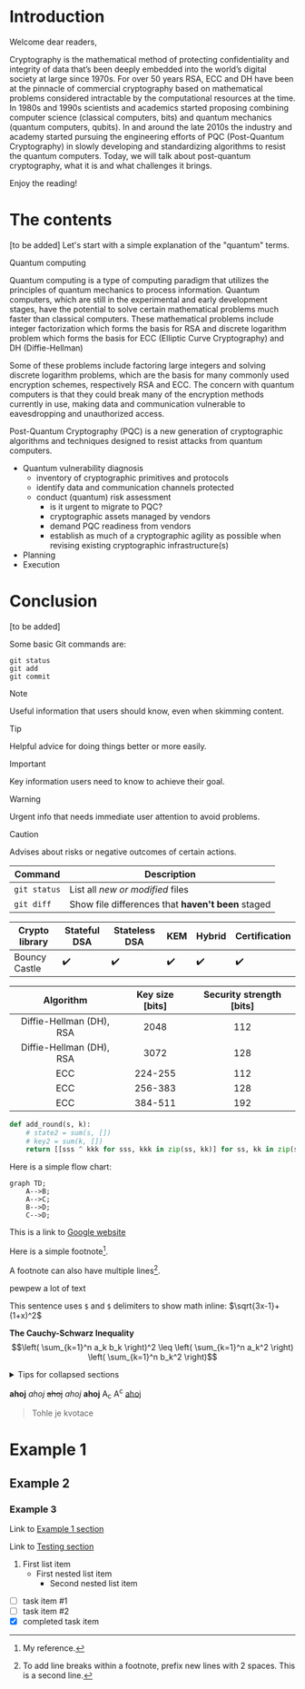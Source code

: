 # Introduction
Welcome dear readers,

Cryptography is the mathematical method of protecting confidentiality and integrity of data that’s been deeply embedded
into the world’s digital society at large since 1970s. For over 50 years RSA, ECC and DH have been at the pinnacle of
commercial cryptography based on mathematical problems considered intractable by the computational resources at the
time.
In 1980s and 1990s scientists and academics started proposing combining computer science (classical computers, bits) and
quantum mechanics (quantum computers, qubits).
In and around the late 2010s the industry and academy started pursuing the engineering efforts of PQC (Post-Quantum
Cryptography) in slowly developing and standardizing algorithms to resist the quantum computers.
Today, we will talk about post-quantum cryptography, what it is and what challenges it brings.

Enjoy the reading!

# The contents
[to be added]
Let's start with a simple explanation of the "quantum" terms.

Quantum computing

Quantum computing is a type of computing paradigm that utilizes the principles of quantum mechanics to process
information. Quantum computers, which are still in the experimental and early development stages, have the potential to
solve certain mathematical problems much faster than classical computers.
These mathematical problems include integer factorization which forms the basis for RSA and discrete logarithm problem
which forms the basis for ECC (Elliptic Curve Cryptography) and DH (Diffie-Hellman)

Some of these problems include factoring large integers and solving discrete logarithm problems, which are the basis for
many commonly used encryption schemes, respectively RSA and ECC. The concern with quantum computers is that they could
break many of the encryption methods currently in use, making data and communication vulnerable to eavesdropping and
unauthorized access.

Post-Quantum Cryptography (PQC) is a new generation of cryptographic algorithms and techniques designed to resist
attacks from quantum computers.

- Quantum vulnerability diagnosis
  - inventory of cryptographic primitives and protocols
  - identify data and communication channels protected
  - conduct (quantum) risk assessment
    - is it urgent to migrate to PQC?
    - cryptographic assets managed by vendors
    - demand PQC readiness from vendors
    - establish as much of a cryptographic agility as possible when revising existing cryptographic infrastructure(s)
- Planning
- Execution

# Conclusion
[to be added]

Some basic Git commands are:
```
git status
git add
git commit
```

> [!NOTE]
> Useful information that users should know, even when skimming content.

> [!TIP]
> Helpful advice for doing things better or more easily.

> [!IMPORTANT]
> Key information users need to know to achieve their goal.

> [!WARNING]
> Urgent info that needs immediate user attention to avoid problems.

> [!CAUTION]
> Advises about risks or negative outcomes of certain actions.

| Command | Description |
| --- | --- |
| `git status` | List all *new or modified* files |
| `git diff` | Show file differences that **haven't been** staged |

| Crypto library | Stateful DSA | Stateless DSA | KEM | Hybrid | Certification |
|----------------| --- | --- | --- | --- | --- |
| Bouncy Castle  | :heavy_check_mark: | :heavy_check_mark: | :heavy_check_mark: | :heavy_check_mark: | :heavy_check_mark: |

|         Algorithm          |  Key size [bits]  |  Security strength [bits]  |
|:--------------------------:|:-----------------:|:--------------------------:|
|  Diffie-Hellman (DH), RSA  |       2048        |            112             |
|  Diffie-Hellman (DH), RSA  |       3072        |            128             |
|            ECC             |      224-255      |            112             |
|            ECC             |      256-383      |            128             |
|            ECC             |      384-511      |            192             |

```python
def add_round(s, k):
    # state2 = sum(s, [])
    # key2 = sum(k, [])
    return [[sss ^ kkk for sss, kkk in zip(ss, kk)] for ss, kk in zip(s, k)]
```

Here is a simple flow chart:

```mermaid
graph TD;
    A-->B;
    A-->C;
    B-->D;
    C-->D;
```

This is a link to [Google website](https://www.google.com)

Here is a simple footnote[^1].

A footnote can also have multiple lines[^2].

pewpew a lot of text

This sentence uses `$` and `$` delimiters to show math inline: $`\sqrt{3x-1}+(1+x)^2`$

**The Cauchy-Schwarz Inequality**
$$\left( \sum_{k=1}^n a_k b_k \right)^2 \leq \left( \sum_{k=1}^n a_k^2 \right) \left( \sum_{k=1}^n b_k^2 \right)$$

<details>

<summary>Tips for collapsed sections</summary>

### You can add a header

You can add text within a collapsed section.

You can add an image or a code block, too.

```ruby
   puts "Hello World"
```

</details>

**ahoj**
*ahoj*
~~ahoj~~
_ahoj_
__ahoj__
A<sub>c</sub>
A<sup>c</sup>
<ins>ahoj</ins>

> Tohle je kvotace
 
# Example 1
## Example 2
### Example 3

Link to [Example 1 section](#example-1)

Link to [Testing section](#testing)

1. First list item
    - First nested list item
        - Second nested list item

- [ ] task item #1
- [ ] task item #2
- [x] completed task item

[^1]: My reference.
[^2]: To add line breaks within a footnote, prefix new lines with 2 spaces.
This is a second line.
